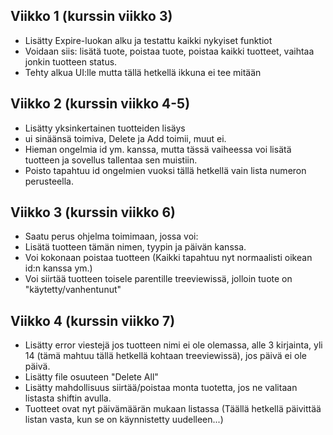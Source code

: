 ## Viikko 1 (kurssin viikko 3)

- Lisätty Expire-luokan alku ja testattu kaikki nykyiset funktiot
- Voidaan siis: lisätä tuote, poistaa tuote, poistaa kaikki tuotteet, vaihtaa jonkin tuotteen status.
- Tehty alkua UI:lle mutta tällä hetkellä ikkuna ei tee mitään

## Viikko 2 (kurssin viikko 4-5)

- Lisätty yksinkertainen tuotteiden lisäys
- ui sinäänsä toimiva, Delete ja Add toimii, muut ei.
- Hieman ongelmia id ym. kanssa, mutta tässä vaiheessa voi lisätä tuotteen ja sovellus tallentaa sen muistiin.
- Poisto tapahtuu id ongelmien vuoksi tällä hetkellä vain lista numeron perusteella.

## Viikko 3 (kurssin viikko 6)

- Saatu perus ohjelma toimimaan, jossa voi:
- Lisätä tuotteen tämän nimen, tyypin ja päivän kanssa.
- Voi kokonaan poistaa tuotteen (Kaikki tapahtuu nyt normaalisti oikean id:n kanssa ym.)
- Voi siirtää tuotteen toisele parentille treeviewissä, jolloin tuote on "käytetty/vanhentunut"

## Viikko 4 (kurssin viikko 7)

- Lisätty error viestejä jos tuotteen nimi ei ole olemassa, alle 3 kirjainta, yli 14 (tämä mahtuu tällä hetkellä kohtaan treeviewissä), jos päivä ei ole päivä.
- Lisätty file osuuteen "Delete All"
- Lisätty mahdollisuus siirtää/poistaa monta tuotetta, jos ne valitaan listasta shiftin avulla.
- Tuotteet ovat nyt päivämäärän mukaan listassa (Täällä hetkellä päivittää listan vasta, kun se on käynnistetty uudelleen...)
